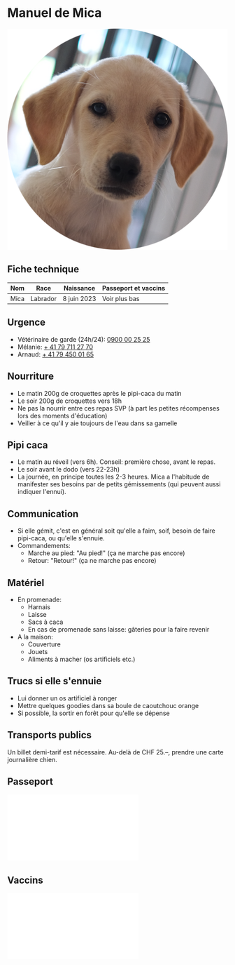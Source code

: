 # Manuel de Mica

![](portrait.png)

## Fiche technique

| Nom | Race | Naissance | Passeport et vaccins |
| --- | --- | --- | --- |
| Mica | Labrador | 8 juin 2023 | Voir plus bas|

## Urgence

- Vétérinaire de garde (24h/24):  [0900 00 25 25](tel:0900002525 ) 
- Mélanie: [+ 41 79 711 27 70](tel:+41797112770)
- Arnaud: [+ 41 79 450 01 65](tel:+41794500165)

## Nourriture

- Le matin 200g de croquettes après le pipi-caca du matin
- Le soir 200g de croquettes vers 18h
- Ne pas la nourrir entre ces repas SVP (à part les petites récompenses lors des moments d'éducation)
- Veiller à ce qu'il y aie toujours de l'eau dans sa gamelle

## Pipi caca

- Le matin au réveil (vers 6h). Conseil: première chose, avant le repas.
- Le soir avant le dodo (vers 22-23h)
- La journée, en principe toutes les 2-3 heures. Mica a l'habitude de manifester ses besoins par de petits gémissements (qui peuvent aussi indiquer l'ennui).

## Communication

- Si elle gémit, c'est en général soit qu'elle a faim, soif, besoin de faire pipi-caca, ou qu'elle s'ennuie.
- Commandements:
	- Marche au pied: "Au pied!" (ça ne marche pas encore)
	- Retour: "Retour!" (ça ne marche pas encore)

## Matériel

- En promenade:
	- Harnais
	- Laisse
	- Sacs à caca
	- En cas de promenade sans laisse: gâteries pour la faire revenir
- A la maison:
	- Couverture
	- Jouets
	- Aliments à macher (os artificiels etc.)

## Trucs si elle s'ennuie

- Lui donner un os artificiel à ronger
- Mettre quelques goodies dans sa boule de caoutchouc orange
- Si possible, la sortir en forêt pour qu'elle se dépense

## Transports publics

Un billet demi-tarif est nécessaire. Au-delà de CHF 25.–, prendre une carte journalière chien.

## Passeport

![](2023-10-22_passeport.pdf)

## Vaccins

![](2023-10-22_vaccins.pdf)


